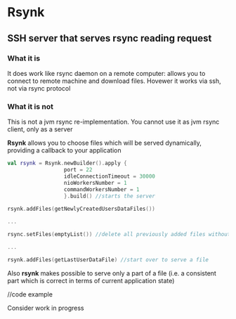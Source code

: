 # Rsynk #
## SSH server that serves rsync reading request ##  

### What it is ###
It does work like rsync daemon on a remote computer: allows you to connect to remote machine and download files. Hovewer it works via ssh, not via rsync protocol 

### What it is not ###
This is not a jvm rsync re-implementation. You cannot use it as jvm rsync client, only as a server

**Rsynk** allows you to choose files which will be served dynamically, providing a callback to your application
```kotlin
val rsynk = Rsynk.newBuilder().apply {
                  port = 22
                  idleConnectionTimeout = 30000
                  nioWorkersNumber = 1
                  commandWorkersNumber = 1
                  }.build() //starts the server
                  
rsynk.addFiles(getNewlyCreatedUsersDataFiles())

...

rsync.setFiles(emptyList()) //delete all previously added files without having server downtime

...

rsynk.addFiles(getLastUserDataFile) //start over to serve a file

```                

Also **rsynk** makes possible to serve only a part of a file (i.e. a consistent part which is correct in terms of current application state)

//code example


Consider work in progress
